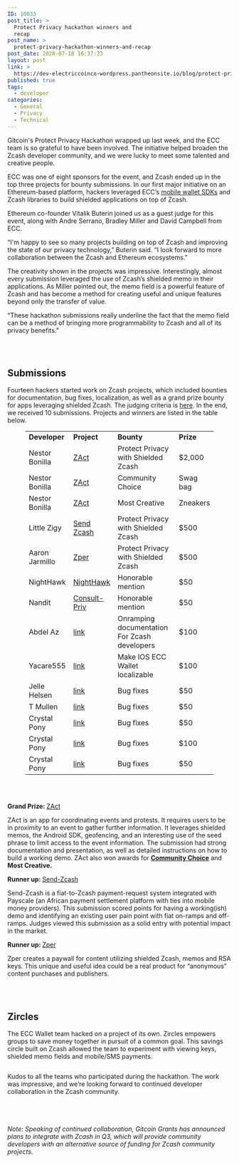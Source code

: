 ```yaml
---
ID: 10033
post_title: >
  Protect Privacy hackathon winners and
  recap
post_name: >
  protect-privacy-hackathon-winners-and-recap
post_date: 2020-07-18 16:37:33
layout: post
link: >
  https://dev-electriccoinco-wordpress.pantheonsite.io/blog/protect-privacy-hackathon-winners-and-recap/
published: true
tags:
  - developer
categories:
  - General
  - Privacy
  - Technical
---
```

<!-- wp:paragraph -->
<p></p>
<!-- /wp:paragraph -->

<!-- wp:paragraph -->
<p>Gitcoin's Protect Privacy Hackathon wrapped up last week, and the ECC team is so grateful to have been involved. The initiative helped broaden the Zcash developer community, and we were lucky to meet some talented and creative people.</p>
<!-- /wp:paragraph -->

<!-- wp:paragraph -->
<p>ECC was one of eight sponsors for the event, and Zcash ended up in the top three projects for bounty submissions. In our first major initiative on an Ethereum-based platform, hackers leveraged ECC’s <a href="https://dev-electriccoinco-wordpress.pantheonsite.io/blog/ecc-releases-resources-for-building-mobile-shielded-zcash-wallets/">mobile wallet SDKs</a> and Zcash libraries to build shielded applications on top of Zcash.</p>
<!-- /wp:paragraph -->

<!-- wp:paragraph -->
<p>Ethereum co-founder Vitalik Buterin joined us as a guest judge for this event, along with Andre Serrano, Bradley Miller and David Campbell from ECC.&nbsp;</p>
<!-- /wp:paragraph -->

<!-- wp:paragraph -->
<p>“I'm happy to see so many projects building on top of Zcash and improving the state of our privacy technology,” Buterin said. “I look forward to more collaboration between the Zcash and Ethereum ecosystems.”</p>
<!-- /wp:paragraph -->

<!-- wp:paragraph -->
<p>The creativity shown in the projects was impressive. Interestingly, almost every submission leveraged the use of Zcash’s shielded memo in their applications. As Miller pointed out, the memo field is a powerful feature of Zcash and has become a method for creating useful and unique features beyond only the transfer of value.</p>
<!-- /wp:paragraph -->

<!-- wp:paragraph -->
<p>“These hackathon submissions really underline the fact that the memo field can be a method of bringing more programmability to Zcash and all of its privacy benefits.”</p>
<!-- /wp:paragraph -->

<!-- wp:spacer {"height":32} -->
<div style="height:32px" aria-hidden="true" class="wp-block-spacer"></div>
<!-- /wp:spacer -->

<!-- wp:heading -->
<h2>Submissions</h2>
<!-- /wp:heading -->

<!-- wp:paragraph -->
<p>Fourteen hackers started work on Zcash projects, which included bounties for documentation, bug fixes, localization, as well as a grand prize bounty for apps leveraging shielded Zcash. The judging criteria is <a href="https://dev-electriccoinco-wordpress.pantheonsite.io/blog/protect-privacy-virtual-hackathon-starts-june-15/" target="_blank" aria-label="undefined (opens in a new tab)" rel="noreferrer noopener">here</a>. In the end, we received 10 submissions. Projects and winners are listed in the table below.</p>
<!-- /wp:paragraph -->

<!-- wp:table -->
<figure class="wp-block-table"><table><tbody><tr><td><strong>Developer</strong></td><td><strong>Project</strong></td><td><strong>Bounty</strong></td><td><strong>Prize</strong></td></tr><tr><td>Nestor Bonilla</td><td><a href="https://github.com/nestorbonilla/z-act" target="_blank" aria-label="undefined (opens in a new tab)" rel="noreferrer noopener">ZAct</a></td><td>Protect Privacy with Shielded Zcash</td><td>$2,000</td></tr><tr><td>Nestor Bonilla</td><td><a href="https://github.com/nestorbonilla/z-act" target="_blank" aria-label="undefined (opens in a new tab)" rel="noreferrer noopener">ZAct</a></td><td>Community Choice</td><td>Swag bag</td></tr><tr><td>Nestor Bonilla</td><td><a href="https://github.com/nestorbonilla/z-act" target="_blank" aria-label="undefined (opens in a new tab)" rel="noreferrer noopener">ZAct</a></td><td>Most Creative</td><td>Zneakers</td></tr><tr><td>Little Zigy</td><td><a href="https://github.com/littlezigy/send-zcash" target="_blank" aria-label="undefined (opens in a new tab)" rel="noreferrer noopener">Send Zcash</a></td><td>Protect Privacy with Shielded Zcash</td><td>$500</td></tr><tr><td>Aaron Jarmillo</td><td><a href="https://github.com/AaronJaramillo/zper0.1" target="_blank" aria-label="undefined (opens in a new tab)" rel="noreferrer noopener">Zper</a></td><td>Protect Privacy with Shielded Zcash</td><td>$500</td></tr><tr><td>NightHawk</td><td><a href="https://github.com/nighthawk-apps/nighthawk-wallet-android" target="_blank" aria-label="undefined (opens in a new tab)" rel="noreferrer noopener">NightHawk</a></td><td>Honorable mention</td><td>$50</td></tr><tr><td>Nandit</td><td><a href="https://github.com/nandit123/consult-privy" target="_blank" aria-label="undefined (opens in a new tab)" rel="noreferrer noopener">Consult-Priv</a></td><td>Honorable mention</td><td>$50</td></tr><tr><td>Abdel Az</td><td><a href="https://github.com/abdel-az/Zcash-API-documentation/blob/master/Zcash%20API%20documentation.pdf" target="_blank" aria-label="undefined (opens in a new tab)" rel="noreferrer noopener">link</a></td><td>Onramping documentation For Zcash developers</td><td>$100</td></tr><tr><td>Yacare555</td><td><a href="https://github.com/zcash/zcash-ios-wallet/pull/138" target="_blank" aria-label="undefined (opens in a new tab)" rel="noreferrer noopener">link</a></td><td>Make IOS ECC Wallet localizable</td><td>$100</td></tr><tr><td>Jelle Helsen</td><td><a href="https://github.com/zcash/zcash-ios-wallet/pull/140" target="_blank" aria-label="undefined (opens in a new tab)" rel="noreferrer noopener">link</a></td><td>Bug fixes</td><td>$50</td></tr><tr><td>T Mullen</td><td><a href="https://github.com/zcash/zcash-ios-wallet/pull/139" target="_blank" aria-label="undefined (opens in a new tab)" rel="noreferrer noopener">link</a></td><td>Bug fixes</td><td>$50</td></tr><tr><td>Crystal Pony</td><td><a href="https://github.com/zcash/zcash-android-wallet/pull/175" target="_blank" aria-label="undefined (opens in a new tab)" rel="noreferrer noopener">link</a></td><td>Bug fixes</td><td>$50</td></tr><tr><td>Crystal Pony</td><td><a href="https://github.com/zcash/zcash-android-wallet/pull/177" target="_blank" aria-label="undefined (opens in a new tab)" rel="noreferrer noopener">link</a></td><td>Bug fixes</td><td>$100</td></tr><tr><td>Crystal Pony</td><td><a href="https://github.com/zcash/zcash-android-wallet/pull/176" target="_blank" aria-label="undefined (opens in a new tab)" rel="noreferrer noopener">link</a></td><td>Bug fixes</td><td>$50</td></tr></tbody></table></figure>
<!-- /wp:table -->

<!-- wp:spacer {"height":32} -->
<div style="height:32px" aria-hidden="true" class="wp-block-spacer"></div>
<!-- /wp:spacer -->

<!-- wp:paragraph -->
<p><strong>Grand Prize: </strong><a href="https://github.com/nestorbonilla/z-act" target="_blank" aria-label="undefined (opens in a new tab)" rel="noreferrer noopener">ZAct</a></p>
<!-- /wp:paragraph -->

<!-- wp:paragraph -->
<p>ZAct is an app for coordinating events and protests. It requires users to be in proximity to an event to gather further information. It leverages shielded memos, the Android SDK, geofencing, and an interesting use of the seed phrase to limit access to the event information. The submission had strong documentation and presentation, as well as detailed instructions on how to build a working demo. ZAct also won awards for <a aria-label="undefined (opens in a new tab)" href="https://forum.zcashcommunity.com/t/gitcoin-hackathon-community-choice-award/36774" target="_blank" rel="noreferrer noopener"><strong>Community Choice</strong></a> and <strong>Most Creative. </strong></p>
<!-- /wp:paragraph -->

<!-- wp:paragraph -->
<p><strong>Runner up: </strong><a href="https://github.com/littlezigy/send-zcash" target="_blank" aria-label="undefined (opens in a new tab)" rel="noreferrer noopener">Send-Zcash</a></p>
<!-- /wp:paragraph -->

<!-- wp:paragraph -->
<p>Send-Zcash is a fiat-to-Zcash payment-request system integrated with Payscale (an African payment settlement platform with ties into mobile money providers). This submission scored points for having a working(ish) demo and identifying an existing user pain point with fiat on-ramps and off-ramps. Judges viewed this submission as a solid entry with potential impact in the market.</p>
<!-- /wp:paragraph -->

<!-- wp:paragraph -->
<p><strong>Runner up: </strong><a href="https://github.com/AaronJaramillo/zper0.1" target="_blank" aria-label="undefined (opens in a new tab)" rel="noreferrer noopener">Zper</a></p>
<!-- /wp:paragraph -->

<!-- wp:paragraph -->
<p>Zper creates a paywall for content utilizing shielded Zcash, memos and RSA keys. This unique and useful idea could be a real product for “anonymous” content purchases and publishers.</p>
<!-- /wp:paragraph -->

<!-- wp:spacer {"height":32} -->
<div style="height:32px" aria-hidden="true" class="wp-block-spacer"></div>
<!-- /wp:spacer -->

<!-- wp:heading -->
<h2>Zircles</h2>
<!-- /wp:heading -->

<!-- wp:paragraph -->
<p>The ECC Wallet team hacked on a project of its own. Zircles empowers groups to save money together in pursuit of a common goal. This savings circle built on Zcash allowed the team to experiment with viewing keys, shielded memo fields and mobile/SMS payments.</p>
<!-- /wp:paragraph -->

<!-- wp:image {"id":10034,"sizeSlug":"large"} -->
<figure class="wp-block-image size-large"><img src="https://dev-electriccoinco-wordpress.pantheonsite.io/wp-content/uploads/2020/07/zircles-1024x307.png" alt="" class="wp-image-10034"/></figure>
<!-- /wp:image -->

<!-- wp:paragraph -->
<p></p>
<!-- /wp:paragraph -->

<!-- wp:paragraph -->
<p>Kudos to all the teams who participated during the hackathon. The work was impressive, and we’re looking forward to continued developer collaboration in the Zcash community.</p>
<!-- /wp:paragraph -->

<!-- wp:spacer {"height":39} -->
<div style="height:39px" aria-hidden="true" class="wp-block-spacer"></div>
<!-- /wp:spacer -->

<!-- wp:paragraph -->
<p><em>Note: Speaking of continued collaboration, Gitcoin Grants has announced plans to integrate with Zcash in Q3, which will provide community developers with an alternative source of funding for Zcash community projects.</em></p>
<!-- /wp:paragraph -->